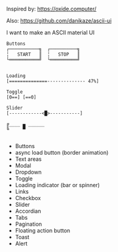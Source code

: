 Inspired by: https://oxide.computer/

Also: https://github.com/danikaze/ascii-ui

I want to make an ASCII material UI

```
Buttons
┌───────────╗  ┌──────────╗
╎   START   ║  ╎   STOP   ║
└═══════════╝  └══════════╝


Loading
[==============-------------- 47%]

Toggle
[0==] [==0]

Slider
[------------<█>-----------]

╔____ ▄ ______
╚     ▀


```

-   Buttons
-   async load button (border animation)
-   Text areas
-   Modal
-   Dropdown
-   Toggle
-   Loading indicator (bar or spinner)
-   Links
-   Checkbox
-   Slider
-   Accordian
-   Tabs
-   Pagination
-   Floating action button
-   Toast
-   Alert
